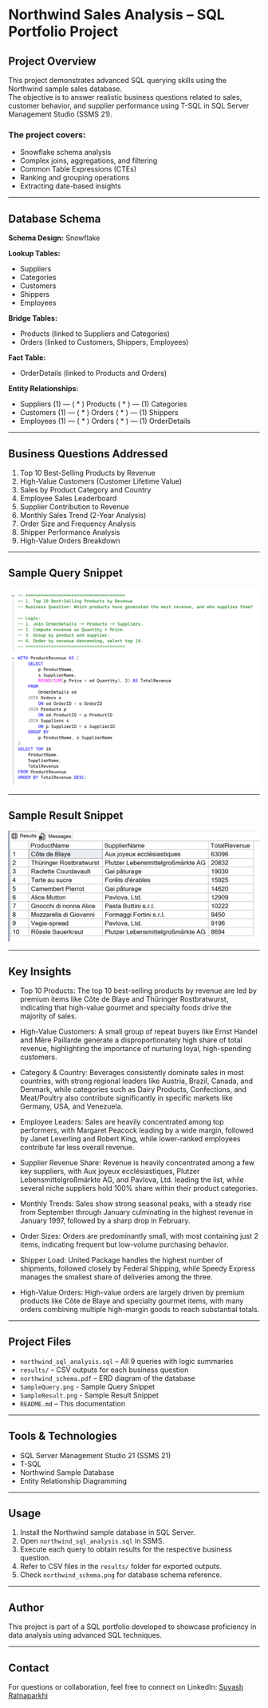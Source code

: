 # Northwind Sales Analysis – SQL Portfolio Project

## Project Overview
This project demonstrates advanced SQL querying skills using the Northwind sample sales database.  
The objective is to answer realistic business questions related to sales, customer behavior, and supplier performance using T-SQL in SQL Server Management Studio (SSMS 21).

### The project covers:
- Snowflake schema analysis
- Complex joins, aggregations, and filtering
- Common Table Expressions (CTEs)
- Ranking and grouping operations
- Extracting date-based insights

---

## Database Schema
**Schema Design:** Snowflake

**Lookup Tables:**
- Suppliers
- Categories
- Customers
- Shippers
- Employees

**Bridge Tables:**
- Products (linked to Suppliers and Categories)
- Orders (linked to Customers, Shippers, Employees)

**Fact Table:**
- OrderDetails (linked to Products and Orders)

**Entity Relationships:**
- Suppliers (1) — ( * ) Products ( * ) — (1) Categories
- Customers (1) — ( * ) Orders ( * ) — (1) Shippers
- Employees (1) — ( * ) Orders ( * ) — (1) OrderDetails

---

## Business Questions Addressed
1. Top 10 Best-Selling Products by Revenue
2. High-Value Customers (Customer Lifetime Value)
3. Sales by Product Category and Country
4. Employee Sales Leaderboard
5. Supplier Contribution to Revenue
6. Monthly Sales Trend (2-Year Analysis)
7. Order Size and Frequency Analysis
8. Shipper Performance Analysis
9. High-Value Orders Breakdown

---

## Sample Query Snippet

![Sample Query Snippet](SampleQuery.png)

---

## Sample Result Snippet

![Sample Result Snippet](SampleResult.png)

---

## Key Insights
- Top 10 Products: The top 10 best-selling products by revenue are led by premium items like Côte de Blaye and Thüringer Rostbratwurst, indicating that high-value gourmet and specialty foods drive the majority of sales.

- High-Value Customers: A small group of repeat buyers like Ernst Handel and Mère Paillarde generate a disproportionately high share of total revenue, highlighting the importance of nurturing loyal, high-spending customers.

- Category & Country: Beverages consistently dominate sales in most countries, with strong regional leaders like Austria, Brazil, Canada, and Denmark, while categories such as Dairy Products, Confections, and Meat/Poultry also contribute significantly in specific markets like Germany, USA, and Venezuela.

- Employee Leaders: Sales are heavily concentrated among top performers, with Margaret Peacock leading by a wide margin, followed by Janet Leverling and Robert King, while lower-ranked employees contribute far less overall revenue.

- Supplier Revenue Share: Revenue is heavily concentrated among a few key suppliers, with Aux joyeux ecclésiastiques, Plutzer Lebensmittelgroßmärkte AG, and Pavlova, Ltd. leading the list, while several niche suppliers hold 100% share within their product categories.
  
- Monthly Trends: Sales show strong seasonal peaks, with a steady rise from September through January culminating in the highest revenue in January 1997, followed by a sharp drop in February.

- Order Sizes: Orders are predominantly small, with most containing just 2 items, indicating frequent but low-volume purchasing behavior.

- Shipper Load: United Package handles the highest number of shipments, followed closely by Federal Shipping, while Speedy Express manages the smallest share of deliveries among the three.

- High-Value Orders: High-value orders are largely driven by premium products like Côte de Blaye and specialty gourmet items, with many orders combining multiple high-margin goods to reach substantial totals.

---

## Project Files
- `northwind_sql_analysis.sql` – All 9 queries with logic summaries
- `results/` – CSV outputs for each business question
- `northwind_schema.pdf` – ERD diagram of the database
- `SampleQuery.png` - Sample Query Snippet
- `SampleResult.png` - Sample Result Snippet
- `README.md` – This documentation

---

## Tools & Technologies
- SQL Server Management Studio 21 (SSMS 21)
- T-SQL
- Northwind Sample Database
- Entity Relationship Diagramming

---

## Usage
1. Install the Northwind sample database in SQL Server.
2. Open `northwind_sql_analysis.sql` in SSMS.
3. Execute each query to obtain results for the respective business question.
4. Refer to CSV files in the `results/` folder for exported outputs.
5. Check `northwind_schema.png` for database schema reference.

---

## Author
This project is part of a SQL portfolio developed to showcase proficiency in data analysis using advanced SQL techniques.

---

## Contact
For questions or collaboration, feel free to connect on LinkedIn: [Suyash Ratnaparkhi](https://linkedin.com/in/suyash-ratnaparkhi-a894a8373)
